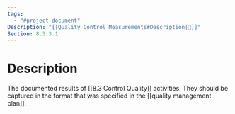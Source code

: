 ```yaml
---
tags:
  - "#project-document"
Description: "[[Quality Control Measurements#Description|📝]]"
Section: 8.3.3.1
---
```

# Description
The documented results of [[8.3 Control Quality]] activities. They should be captured in the format that was specified in the [[quality management plan]].